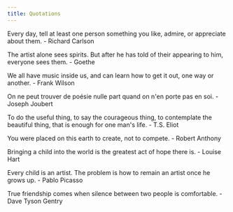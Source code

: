 ```yaml
---
title: Quotations
---
```


Every day, tell at least one person something you like, admire, or appreciate about them.  - Richard Carlson

The artist alone sees spirits.  But after he has told of their appearing to him, everyone sees them.  - Goethe

We all have music inside us, and can learn how to get it out, one way or another.  - Frank Wilson

On ne peut trouver de poésie nulle part quand on n'en porte pas en soi.  - Joseph Joubert

To do the useful thing, to say the courageous thing, to contemplate the beautiful thing, that is enough for one man's life.  - T.S. Eliot

You were placed on this earth to create, not to compete.  - Robert Anthony

Bringing a child into the world is the greatest act of hope there is.  - Louise Hart

Every child is an artist.  The problem is how to remain an artist once he grows up.  - Pablo Picasso

True friendship comes when silence between two people is comfortable.  - Dave Tyson Gentry